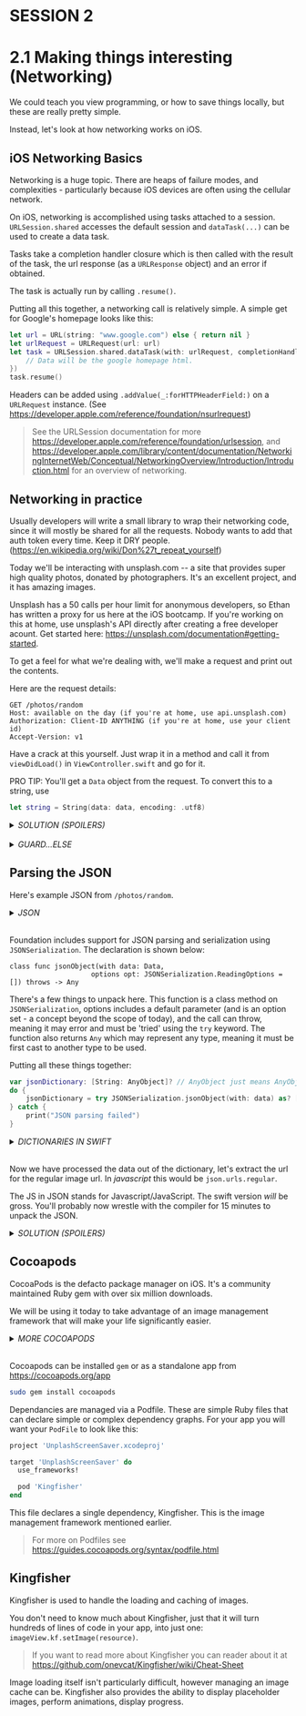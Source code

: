 
# SESSION 2

# 2.1 Making things interesting (Networking)

We could teach you view programming, or how to save things locally, but these are really pretty simple.

Instead, let's look at how networking works on iOS.

## iOS Networking Basics

Networking is a huge topic. There are heaps of failure modes, and complexities - particularly because iOS devices are often using the cellular network.

On iOS, networking is accomplished using tasks attached to a session. `URLSession.shared` accesses the default session and `dataTask(...)` can be used to create a data task.

Tasks take a completion handler closure which is then called with the result of the task, the url response (as a `URLResponse` object) and an error if obtained.

The task is actually run by calling `.resume()`.

Putting all this together, a networking call is relatively simple. A simple get for Google's homepage looks like this:
```swift
let url = URL(string: "www.google.com") else { return nil }
let urlRequest = URLRequest(url: url)
let task = URLSession.shared.dataTask(with: urlRequest, completionHandler: { data, urlResponse, error in
    // Data will be the google homepage html.
})
task.resume()
```

Headers can be added using `.addValue(_:forHTTPHeaderField:)` on a `URLRequest` instance. (See https://developer.apple.com/reference/foundation/nsurlrequest)

> See the URLSession documentation for more https://developer.apple.com/reference/foundation/urlsession, and  https://developer.apple.com/library/content/documentation/NetworkingInternetWeb/Conceptual/NetworkingOverview/Introduction/Introduction.html for an overview of networking.

## Networking in practice

Usually developers will write a small library to wrap their networking code, since it will mostly be shared for all the requests. Nobody wants to add that auth token every time. Keep it DRY people. (https://en.wikipedia.org/wiki/Don%27t_repeat_yourself)

Today we'll be interacting with unsplash.com -- a site that provides super high quality photos, donated by photographers. It's an excellent project, and it has amazing images.

Unsplash has a 50 calls per hour limit for anonymous developers, so Ethan has written a proxy for us here at the iOS bootcamp. If you're working on this at home, use unsplash's API directly after creating a free developer acount. Get started here: https://unsplash.com/documentation#getting-started.

To get a feel for what we're dealing with, we'll make a request and print out the contents.

Here are the request details:
```
GET /photos/random
Host: available on the day (if you're at home, use api.unsplash.com)
Authorization: Client-ID ANYTHING (if you're at home, use your client id)
Accept-Version: v1
```

Have a crack at this yourself. Just wrap it in a method and call it from `viewDidLoad()` in `ViewController.swift` and go for it.

PRO TIP: You'll get a `Data` object from the request. To convert this to a string, use
```swift
let string = String(data: data, encoding: .utf8)
```

<details>
<summary><em>SOLUTION (SPOILERS)</em></summary><p>

```swift
guard let url = URL(string: "insert-endpoint-here/photos/random") else { return }
var urlRequest = URLRequest(url: url)
urlRequest.addValue("Client-ID ANYTHING", forHTTPHeaderField: "Authorization")
urlRequest.addValue("v1", forHTTPHeaderField: "Accept-Version")

return URLSession.shared.dataTask(with: urlRequest, completionHandler: { data, urlResponse, error in
    print("Data: \(String(describing: String(data: data, encoding: .utf8)))")
    print("URL response: \(String(describing: urlResponse))")
    print("Error: \(String(describing: error))")
})
```
</p></details>
<br>
<details>
<summary><em>GUARD...ELSE</em></summary><p>

>Guard is best explained as the else statement only of an if statement. It came about because of if let ... {} pyramids of doom.
>
>NOTE: `if let constant ... {}` creates a constant only available to the inside of the if block.
>
>They looked like this:
>```swift
>if let a = ... {
>    if let b = a... {
>        if let c = b... {
>            if let d = c... {
>                // Do something with d
>            }
>        }
>    }
>}
>```
>
>The solution was to add an equivalent statement which included the failure case
>```swift
>guard let a = ... else { return }
>guard let b = a... else { return }
>guard let c = b... else { return }
>guard let d = c... else { return }
>
>// Do something with d
>```
</p></details>

## Parsing the JSON

Here's example JSON from `/photos/random`.

<details>
<summary><em>JSON</em></summary><p>

```json
HTTP/1.1 200 OK
Content-Type: application/json
Date: Fri, 28 Apr 2017 09:05:51 GMT
Transfer-Encoding: chunked

{
    "categories": [],
    "color": "#10130C",
    "created_at": "2016-11-01T21:47:38-04:00",
    "current_user_collections": [],
    "downloads": 2576,
    "exif": {
        "aperture": "5.0",
        "exposure_time": "1/4000",
        "focal_length": "48",
        "iso": 3200,
        "make": "Nikon",
        "model": "NIKON D5200"
    },
    "height": 4000,
    "id": "Md5vvHf55fk",
    "liked_by_user": false,
    "likes": 33,
    "links": {
        "download": "http://unsplash.com/photos/Md5vvHf55fk/download",
        "download_location": "https://api.unsplash.com/photos/Md5vvHf55fk/download",
        "html": "http://unsplash.com/photos/Md5vvHf55fk",
        "self": "https://api.unsplash.com/photos/Md5vvHf55fk"
    },
    "location": {
        "city": null,
        "country": "United States",
        "name": "Crowders Mountain",
        "position": {
            "latitude": 35.2725727,
            "longitude": -81.2739073
        },
        "title": "Crowders Mountain, United States"
    },
    "slug": null,
    "updated_at": "2017-04-19T10:07:06-04:00",
    "urls": {
        "full": "https://images.unsplash.com/photo-1478051173351-52b9492e9d52?ixlib=rb-0.3.5&q=100&fm=jpg&crop=entropy&cs=tinysrgb&s=9a47b97bc45395f45046a03e929dbc31",
        "raw": "https://images.unsplash.com/photo-1478051173351-52b9492e9d52",
        "regular": "https://images.unsplash.com/photo-1478051173351-52b9492e9d52?ixlib=rb-0.3.5&q=80&fm=jpg&crop=entropy&cs=tinysrgb&w=1080&fit=max&s=c14e5149dde1d6f8533e97db5e688e7a",
        "small": "https://images.unsplash.com/photo-1478051173351-52b9492e9d52?ixlib=rb-0.3.5&q=80&fm=jpg&crop=entropy&cs=tinysrgb&w=400&fit=max&s=65c1abe3339e7bcd6241b8a162383644",
        "thumb": "https://images.unsplash.com/photo-1478051173351-52b9492e9d52?ixlib=rb-0.3.5&q=80&fm=jpg&crop=entropy&cs=tinysrgb&w=200&fit=max&s=c24aa4a2c793b14a2b281bb7c338214a"
    },
    "user": {
        "bio": "",
        "first_name": "Callistus",
        "id": "8pfAUhJHFZQ",
        "last_name": "Ndemo",
        "links": {
            "followers": "https://api.unsplash.com/users/carlis/followers",
            "following": "https://api.unsplash.com/users/carlis/following",
            "html": "http://unsplash.com/@carlis",
            "likes": "https://api.unsplash.com/users/carlis/likes",
            "photos": "https://api.unsplash.com/users/carlis/photos",
            "portfolio": "https://api.unsplash.com/users/carlis/portfolio",
            "self": "https://api.unsplash.com/users/carlis"
        },
        "location": " Asteroid B-612",
        "name": "Callistus Ndemo",
        "portfolio_url": null,
        "profile_image": {
            "large": "https://images.unsplash.com/placeholder-avatars/extra-large.jpg?ixlib=rb-0.3.5&q=80&fm=jpg&crop=faces&cs=tinysrgb&fit=crop&h=128&w=128&s=ee8bbf5fb8d6e43aaaa238feae2fe90d",
            "medium": "https://images.unsplash.com/placeholder-avatars/extra-large.jpg?ixlib=rb-0.3.5&q=80&fm=jpg&crop=faces&cs=tinysrgb&fit=crop&h=64&w=64&s=356bd4b76a3d4eb97d63f45b818dd358",
            "small": "https://images.unsplash.com/placeholder-avatars/extra-large.jpg?ixlib=rb-0.3.5&q=80&fm=jpg&crop=faces&cs=tinysrgb&fit=crop&h=32&w=32&s=0ad68f44c4725d5a3fda019bab9d3edc"
        },
        "total_collections": 5,
        "total_likes": 59,
        "total_photos": 5,
        "updated_at": "2017-04-19T10:07:06-04:00",
        "username": "carlis"
    },
    "views": 202417,
    "width": 6000
}
```
</p></details>
<br>

Foundation includes support for JSON parsing and serialization using `JSONSerialization`. The declaration is shown below:
```
class func jsonObject(with data: Data,
                    options opt: JSONSerialization.ReadingOptions = []) throws -> Any
```

There's a few things to unpack here. This function is a class method on `JSONSerialization`, options includes a default parameter (and is an option set - a concept beyond the scope of today), and the call can throw, meaning it may error and must be 'tried' using the `try` keyword. The function also returns `Any` which may represent any type, meaning it must be first cast to another type to be used.

Putting all these things together:
```swift
var jsonDictionary: [String: AnyObject]? // AnyObject just means AnyObject
do {
    jsonDictionary = try JSONSerialization.jsonObject(with: data) as? [String: AnyObject]
} catch {
    print("JSON parsing failed")
}
```

<details>
<summary><em>DICTIONARIES IN SWIFT</em></summary><p>

> `[String: AnyObject]` is a swift dictionary where the key is of type `String` and the value is of type `AnyObject`. A Dictionary is like map in java, or a dict in python. Dictionaries are one of three swift collection types in swift along with `Array` and `Set` (think set theory).
>
> To set an element in a dictionary:
> ```swift
>var dictionary: [String: Int]
>dictionary["key"] = 42
>```
>
> And to access that element:
> ```swift
>let value = dictionary["key"] // value is of type Int?
>```
> Note that the return type of the call is optional. If the value doesn't exist the result of the subscript is `nil`. This is unlike and `Array` where subscripting out of bounds is an error. In array's case, this is a performance consideration. Dictionaries are much less performant than arrays.
>
> The manual for swift's collection types is here: https://developer.apple.com/library/content/documentation/Swift/Conceptual/Swift_Programming_Language/CollectionTypes.html, and the reference page for swift dictionaries is here: https://developer.apple.com/reference/swift/dictionary

</p></details>
<br>

Now we have processed the data out of the dictionary, let's extract the url for the regular image url. In _javascript_ this would be `json.urls.regular`.

The JS in JSON stands for Javascript/JavaScript. The swift version _will_ be gross. You'll probably now wrestle with the compiler for 15 minutes to unpack the JSON.

<details>
<summary><em>SOLUTION (SPOILERS)</em></summary><p>

```swift
guard
    let dictionary = result as? [String: Any],
    let urls = dictionary["urls"] as? [String: String],
    let resourceAddress = urls["regular"]
    else {
        print("Unexpected JSON")
        return
}

print(resourceAddress)
```
</p></details>

## Cocoapods

CocoaPods is the defacto package manager on iOS. It's a community maintained Ruby gem with over six million downloads.

We will be using it today to take advantage of an image management framework that will make your life significantly easier.

<details>
<summary><em>MORE COCOAPODS</em></summary><p>

>Most apps on the App Store extensively use CocoaPods. Cocoapods can automatically generate the attribution page. Here's one from VLC.
>
><img src="https://raw.githubusercontent.com/redeyeapps/ios-bootcamp/a37f7fde2efaa30e541476b7cb0c08c9b3c5ebdd/images/session-2/vlc-attribution-page.png" width="360">
>
>For more info about cocoapods see https://cocoapods.org

</p></details>
<br>

Cocoapods can be installed `gem` or as a standalone app from https://cocoapods.org/app
```bash
sudo gem install cocoapods
```

Dependancies are managed via a Podfile. These are simple Ruby files that can declare simple or complex dependency graphs.
For your app you will want your `PodFile` to look like this:

```ruby
project 'UnplashScreenSaver.xcodeproj'

target 'UnplashScreenSaver' do
  use_frameworks!

  pod 'Kingfisher'
end
```

This file declares a single dependency, Kingfisher. This is the image management framework mentioned earlier.

> For more on Podfiles see https://guides.cocoapods.org/syntax/podfile.html

## Kingfisher

Kingfisher is used to handle the loading and caching of images.

You don't need to know much about Kingfisher, just that it will turn hundreds of lines of code in your app, into just one: `imageView.kf.setImage(resource)`.

>If you want to read more about Kingfisher you can reader about it at https://github.com/onevcat/Kingfisher/wiki/Cheat-Sheet

Image loading itself isn't particularly difficult, however managing an image cache can be.
Kingfisher also provides the ability to display placeholder images, perform animations, display progress.
